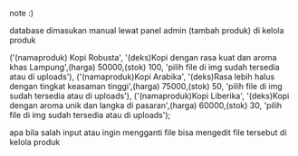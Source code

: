 note :)

database dimasukan manual lewat panel admin (tambah produk) di kelola produk

('(namaproduk) Kopi Robusta', '(deks)Kopi dengan rasa kuat dan aroma khas Lampung',(harga) 50000,(stok) 100, 'pilih file di img sudah tersedia atau di uploads'),
('(namaproduk)Kopi Arabika', '(deks)Rasa lebih halus dengan tingkat keasaman tinggi',(harga) 75000,(stok) 50, 'pilih file di img sudah tersedia atau di uploads'),
('(namaproduk)Kopi Liberika', '(deks)Kopi dengan aroma unik dan langka di pasaran',(harga) 60000,(stok) 30, 'pilih file di img sudah tersedia atau di uploads');

apa bila salah input atau ingin mengganti file bisa mengedit file tersebut di kelola produk
